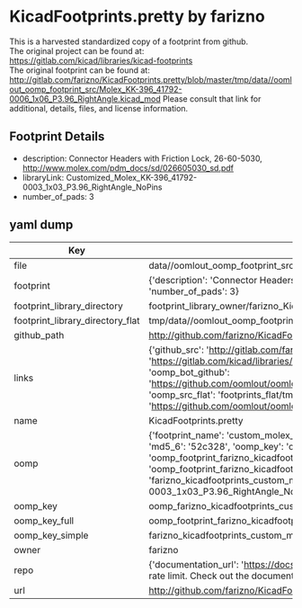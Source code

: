 # KicadFootprints.pretty by farizno  
This is a harvested standardized copy of a footprint from github.  
The original project can be found at:  
https://gitlab.com/kicad/libraries/kicad-footprints  
The original footprint can be found at:
http://gitlab.com/farizno/KicadFootprints.pretty/blob/master/tmp/data//oomlout_oomp_footprint_src/Molex_KK-396_41792-0006_1x06_P3.96_RightAngle.kicad_mod
Please consult that link for additional, details, files, and license information.  
## Footprint Details
* description: Connector Headers with Friction Lock, 26-60-5030, http://www.molex.com/pdm_docs/sd/026605030_sd.pdf  
* libraryLink: Customized_Molex_KK-396_41792-0003_1x03_P3.96_RightAngle_NoPins  
* number_of_pads: 3  
## yaml dump  
| Key | Value |  
| --- | --- |  
| file | data//oomlout_oomp_footprint_src/KicadFootprints.pretty/Custom_Molex_KK-396_41792-0003_1x03_P3.96_RightAngle_NoPins.kicad_mod |  
| footprint | {'description': 'Connector Headers with Friction Lock, 26-60-5030, http://www.molex.com/pdm_docs/sd/026605030_sd.pdf', 'libraryLink': 'Customized_Molex_KK-396_41792-0003_1x03_P3.96_RightAngle_NoPins', 'number_of_pads': 3} |  
| footprint_library_directory | footprint_library_owner/farizno_KicadFootprints.pretty |  
| footprint_library_directory_flat | tmp/data//oomlout_oomp_footprint_src/footprints_flat/farizno_kicadfootprints_custom_molex_kk_396_41792_0003_1x03_p3_96_rightangle_nopins/working |  
| github_path | http://github.com/farizno/KicadFootprints.pretty/blob/master/tmp/data//oomlout_oomp_footprint_src/Custom_Molex_KK-396_41792-0003_1x03_P3.96_RightAngle_NoPins.kicad_mod |  
| links | {'github_src': 'http://gitlab.com/farizno/KicadFootprints.pretty/blob/master/tmp/data//oomlout_oomp_footprint_src/Molex_KK-396_41792-0006_1x06_P3.96_RightAngle.kicad_mod', 'github_src_repo': 'https://gitlab.com/kicad/libraries/kicad-footprints', 'oomp_bot': 'tmp/data//oomlout_oomp_footprint_src/footprints/farizno_kicadfootprints_custom_molex_kk_396_41792_0003_1x03_p3_96_rightangle_nopins/working', 'oomp_bot_github': 'https://github.com/oomlout/oomlout_oomp_footprint_bot/tree/main/tmp/data//oomlout_oomp_footprint_src/footprints/farizno_kicadfootprints_custom_molex_kk_396_41792_0003_1x03_p3_96_rightangle_nopins/working', 'oomp_src_flat': 'footprints_flat/tmp/data//oomlout_oomp_footprint_src/footprints_flat/farizno_kicadfootprints_custom_molex_kk_396_41792_0003_1x03_p3_96_rightangle_nopins/working', 'oomp_src_flat_github': 'https://github.com/oomlout/oomlout_oomp_footprint_src/tree/main/tmp/data//oomlout_oomp_footprint_src/footprints_flat/farizno_kicadfootprints_custom_molex_kk_396_41792_0003_1x03_p3_96_rightangle_nopins/working'} |  
| name | KicadFootprints.pretty |  
| oomp | {'footprint_name': 'custom_molex_kk_396_41792_0003_1x03_p3_96_rightangle_nopins', 'library_name': 'kicadfootprints', 'md5': '52c328e05b727e017f2222daef576f1b', 'md5_10': '52c328e05b', 'md5_5': '52c32', 'md5_6': '52c328', 'oomp_key': 'oomp_farizno_kicadfootprints_custom_molex_kk_396_41792_0003_1x03_p3_96_rightangle_nopins', 'oomp_key_extra': 'oomp_footprint_farizno_kicadfootprints_custom_molex_kk_396_41792_0003_1x03_p3_96_rightangle_nopins', 'oomp_key_full': 'oomp_footprint_farizno_kicadfootprints_custom_molex_kk_396_41792_0003_1x03_p3_96_rightangle_nopins_52c328', 'oomp_key_simple': 'farizno_kicadfootprints_custom_molex_kk_396_41792_0003_1x03_p3_96_rightangle_nopins', 'original_filename': 'data//oomlout_oomp_footprint_src/KicadFootprints.pretty/Custom_Molex_KK-396_41792-0003_1x03_P3.96_RightAngle_NoPins.kicad_mod', 'owner_name': 'farizno'} |  
| oomp_key | oomp_farizno_kicadfootprints_custom_molex_kk_396_41792_0003_1x03_p3_96_rightangle_nopins |  
| oomp_key_full | oomp_footprint_farizno_kicadfootprints_custom_molex_kk_396_41792_0003_1x03_p3_96_rightangle_nopins |  
| oomp_key_simple | farizno_kicadfootprints_custom_molex_kk_396_41792_0003_1x03_p3_96_rightangle_nopins |  
| owner | farizno |  
| repo | {'documentation_url': 'https://docs.github.com/rest/overview/resources-in-the-rest-api#rate-limiting', 'message': "API rate limit exceeded for 84.66.142.224. (But here's the good news: Authenticated requests get a higher rate limit. Check out the documentation for more details.)"} |  
| url | http://github.com/farizno/KicadFootprints.pretty |  

